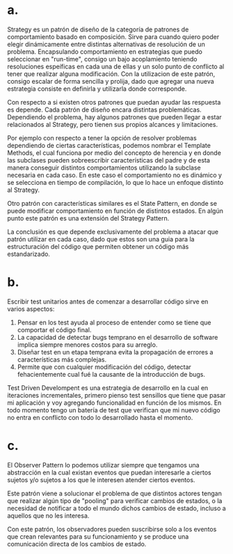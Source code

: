 # a.
Strategy es un patrón de diseño de la categoría de patrones de comportamiento basado en composición.
Sirve para cuando quiero poder elegir dinámicamente entre distintas alternativas de resolución de un problema.
Encapsulando comportamiento en estrategias que puedo seleccionar en "run-time", consigo un bajo acoplamiento teniendo resoluciones espeíficas en cada una de ellas y un solo punto de conflicto al tener que realizar alguna modificación.
Con la utilizacion de este patrón, consigo escalar de forma sencilla y prolija, dado que agregar una nueva estrategia consiste en definirla y utilizarla donde corresponde.

Con respecto a si existen otros patrones que puedan ayudar las respuesta es depende.
Cada patrón de diseño encara distintas problemáticas. Dependiendo el problema, hay algunos patrones que pueden llegar a estar relacionados al Strategy, pero tienen sus propios alcances y limitaciones.

Por ejemplo con respecto a tener la opción de resolver problemas dependiendo de ciertas características, podemos nombrar el Template Methods, el cual funciona por medio del concepto de herencia y en donde las subclases pueden sobreescribir características del padre y de esta manera conseguir distintos comportamientos utilizando la subclase necesaria en cada caso. En este caso el comportamiento no es dinámico y se selecciona en tiempo de compilación, lo que lo hace un enfoque distinto al Strategy.

Otro patrón con características similares es el State Pattern, en donde se puede modificar comportamiento en función de distintos estados. En algún punto este patrón es una extensión del Strategy Pattern.

La conclusión es que depende exclusivamente del problema a atacar que patrón utilizar en cada caso, dado que estos son una guia para la estructuración del código que permiten obtener un código más estandarizado.

# b.
Escribir test unitarios antes de comenzar a desarrollar código sirve en varios aspectos:

1. Pensar en los test ayuda al proceso de entender como se tiene que comportar el código final.
2. La capacidad de detectar bugs temprano en el desarrollo de software implica siempre menores costos para su arreglo.
3. Diseñar test en un etapa temprana evita la propagación de errores a características más complejas.
4. Permite que con cualquier modificación del código, detectar fehacientemente cual fué la causante de la introducción de bugs.

Test Driven Develompent es una estrategia de desarrollo en la cual en iteraciones incrementales, primero pienso test sensillos que tiene que pasar mi aplicación y voy agregando funcionalidad en función de los mismos. En todo momento tengo un batería de test que verifican que mi nuevo código no entra en conflicto con todo lo desarrollado hasta el momento.

# c.
El Observer Pattern lo podemos utilizar siempre que tengamos una abstracción en la cual existan eventos que puedan interesarle a ciertos sujetos y/o sujetos a los que le interesen atender ciertos eventos.

Este patrón viene a solucionar el problema de que distintos actores tengan que realizar algún tipo de "pooling" para verificar cambios de estados, o la necesidad de notificar a todo el mundo dichos cambios de estado, incluso a aquellos que no les interesa.

Con este patrón, los observadores pueden suscribirse solo a los eventos que crean relevantes para su funcionamiento y se produce una comunicación directa de los cambios de estado.